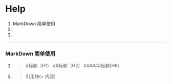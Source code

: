 # Help
1. MarkDown 简单使用
2. 
3.
- - -
### MarkDown 简单使用 
1. > #标题（H1） ##标题（H2） ######标题(H6)
2. > 引用块(> 内容)

